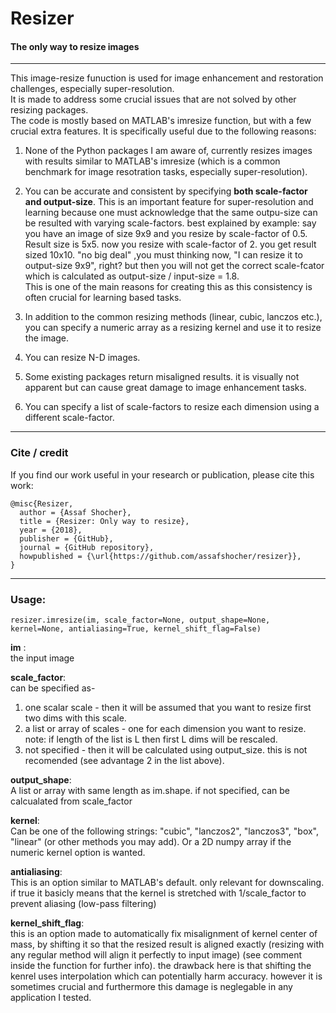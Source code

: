 # Resizer
#### The only way to resize images

--------

This image-resize funuction is used for image enhancement and restoration challenges, especially super-resolution.   
It is made to address some crucial issues that are not solved by other resizing packages.   
The code is mostly based on MATLAB's imresize function, but with a few crucial extra features. It is specifically useful due to the following reasons:

1. None of the Python packages I am aware of, currently resizes images with results similar to MATLAB's imresize (which is a common benchmark for image resotration tasks, especially super-resolution).

2. You can be accurate and consistent by specifying **both scale-factor and output-size**. This is an important feature for super-resolution and learning because one must acknowledge that the same outpu-size can be resulted with varying scale-factors. best explained by example: say you have an image of size 9x9 and you resize by scale-factor of 0.5. Result size is 5x5. now you resize with scale-factor of 2. you get result sized 10x10. "no big deal" ,you must thinking now, "I can resize it to output-size 9x9", right? but then you will not get the correct scale-fcator which is calculated as output-size / input-size = 1.8.  
This is one of the main reasons for creating this as this consistency is often crucial for learning based tasks.

3. In addition to the common resizing methods (linear, cubic, lanczos etc.), you can specify a numeric array as a resizing kernel and use it to resize the image.

4. You can resize N-D images.

5. Some existing packages return misaligned results. it is visually not apparent but can cause great damage to image enhancement tasks.

6. You can specify a list of scale-factors to resize each dimension using a different scale-factor.

--------

### Cite / credit
If you find our work useful in your research or publication, please cite this work:
```
@misc{Resizer,
  author = {Assaf Shocher},
  title = {Resizer: Only way to resize},
  year = {2018},
  publisher = {GitHub},
  journal = {GitHub repository},
  howpublished = {\url{https://github.com/assafshocher/resizer}},
}
```

--------

### Usage:
```
resizer.imresize(im, scale_factor=None, output_shape=None, kernel=None, antialiasing=True, kernel_shift_flag=False)
```

__im__ :   
the input image

__scale_factor__:    
can be specified as-  
1. one scalar scale - then it will be assumed that you want to resize first two dims with this scale.  
2. a list or array of scales - one for each dimension you want to resize. note: if length of the list is L then first L dims will be rescaled.  
3. not specified - then it will be calculated using output_size. this is not recomended (see advantage 2 in the list above).   

__output_shape__:   
A list or array with same length as im.shape. if not specified, can be calcualated from scale_factor

__kernel__:   
Can be one of the following strings: "cubic", "lanczos2", "lanczos3", "box",  "linear" (or other methods you may add). 
Or a 2D numpy array if the numeric kernel option is wanted.

__antialiasing__:   
This is an option similar to MATLAB's default. only relevant for downscaling. if true it basicly means that the kernel is stretched with 1/scale_factor to prevent aliasing (low-pass filtering)

__kernel_shift_flag__:    
this is an option made to automatically fix misalignment of kernel center of mass, by shifting it so that the resized result is aligned exactly (resizing with any regular method will align it perfectly to input image) (see comment inside the function for further info). the drawback here is that shifting the kenrel uses interpolation which can potentially harm accuracy. however it is sometimes crucial and furthermore this damage is neglegable in any application I tested.
